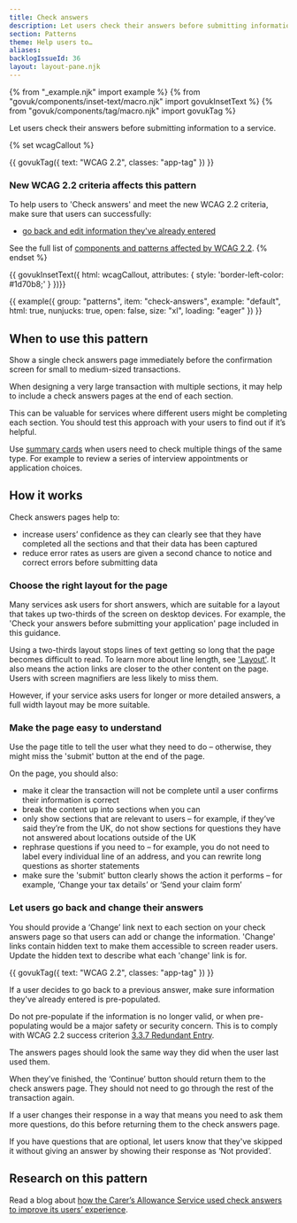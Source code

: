 ```yaml
---
title: Check answers
description: Let users check their answers before submitting information to a service
section: Patterns
theme: Help users to…
aliases:
backlogIssueId: 36
layout: layout-pane.njk
---
```


{% from "_example.njk" import example %}
{% from "govuk/components/inset-text/macro.njk" import govukInsetText %}
{% from "govuk/components/tag/macro.njk" import govukTag %}

Let users check their answers before submitting information to a service.

{% set wcagCallout %}

{{ govukTag({
  text: "WCAG 2.2",
  classes: "app-tag"
}) }}

### New WCAG 2.2 criteria affects this pattern

To help users to 'Check answers' and meet the new WCAG 2.2 criteria, make sure that users can successfully:

- [go back and edit information they've already entered](/patterns/check-answers/#wcag-prepopulate-information)

See the full list of [components and patterns affected by WCAG 2.2](/accessibility/WCAG-2.2/#components-and-patterns-affected-in-the-design-system).
{% endset %}

{{ govukInsetText({
  html: wcagCallout,
  attributes: {
    style: 'border-left-color: #1d70b8;'
  }
})}}

{{ example({ group: "patterns", item: "check-answers", example: "default", html: true, nunjucks: true, open: false, size: "xl", loading: "eager" }) }}

## When to use this pattern

Show a single check answers page immediately before the confirmation screen for small to medium-sized transactions.

When designing a very large transaction with multiple sections, it may help to include a check answers pages at the end of each section.

This can be valuable for services where different users might be completing each section. You should test this approach with your users to find out if it’s helpful.

Use [summary cards](/components/summary-list/#summary-cards) when users need to check multiple things of the same type. For example to review a series of interview appointments or application choices.

## How it works

Check answers pages help to:

- increase users’ confidence as they can clearly see that they have completed all the sections and that their data has been captured
- reduce error rates as users are given a second chance to notice and correct errors before submitting data

### Choose the right layout for the page

Many services ask users for short answers, which are suitable for a layout that takes up two-thirds of the screen on desktop devices. For example, the 'Check your answers before submitting your application' page included in this guidance.

Using a two-thirds layout stops lines of text getting so long that the page becomes difficult to read. To learn more about line length, see ['Layout'](/styles/layout/). It also means the action links are closer to the other content on the page. Users with screen magnifiers are less likely to miss them.

However, if your service asks users for longer or more detailed answers, a full width layout may be more suitable.

### Make the page easy to understand

Use the page title to tell the user what they need to do – otherwise, they might miss the 'submit' button at the end of the page.

On the page, you should also:

- make it clear the transaction will not be complete until a user confirms their information is correct
- break the content up into sections when you can
- only show sections that are relevant to users &ndash; for example, if they’ve said they’re from the UK, do not show sections for questions they have not answered about locations outside of the UK
- rephrase questions if you need to &ndash; for example, you do not need to label every individual line of an address, and you can rewrite long questions as shorter statements
- make sure the 'submit' button clearly shows the action it performs &ndash; for example, ‘Change your tax details’ or ‘Send your claim form’

### Let users go back and change their answers

You should provide a ‘Change’ link next to each section on your check answers page so that users can add or change the information. 'Change' links contain hidden text to make them accessible to screen reader users. Update the hidden text to describe what each 'change' link is for.

<div class="app-wcag-22" id="wcag-prepopulate-information" role="note">
  {{ govukTag({
    text: "WCAG 2.2",
    classes: "app-tag"
  }) }}
  <p>If a user decides to go back to a previous answer, make sure information they've already entered is pre-populated.</p>
  <p>Do not pre-populate if the information is no longer valid, or when pre-populating would be a major safety or security concern. This is to comply with WCAG 2.2 success criterion <a href="https://www.w3.org/WAI/WCAG22/Understanding/redundant-entry.html">3.3.7 Redundant Entry</a>.</p>
</div>

The answers pages should look the same way they did when the user last used them.

When they’ve finished, the ‘Continue’ button should return them to the check answers page. They should not need to go through the rest of the transaction again.

If a user changes their response in a way that means you need to ask them more questions, do this before returning them to the check answers page.

If you have questions that are optional, let users know that they've skipped it without giving an answer by showing their response as ‘Not provided’.

## Research on this pattern

Read a blog about [how the Carer’s Allowance Service used check answers to improve its users’ experience](https://dwpdigital.blog.gov.uk/2016/07/08/a-live-service-is-not-the-end-of-the-story/).
